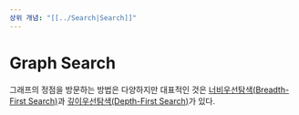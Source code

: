 ```yaml
---
상위 개념: "[[../Search|Search]]"
---
```

# Graph Search
그래프의 정점을 방문하는 방법은 다양하지만 대표적인 것은 [너비우선탐색(Breadth-First Search)](Breadth-First%20Search.md)과 [깊이우선탐색(Depth-First Search)](Depth-First%20Search.md)가 있다.

